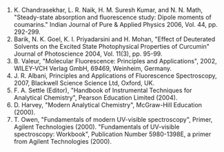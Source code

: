1. K. Chandrasekhar, L. R. Naik, H. M. Suresh Kumar, and N. N. Math, "Steady-state absorption and fluorescence study: Dipole moments of coumarins." Indian Journal of Pure & Applied Physics 2006, Vol. 44, pp. 292-299.
2. Barik, N. K. Goel, K. I. Priyadarsini and H. Mohan, "Effect of Deuterated Solvents on the Excited State Photophysical Properties of Curcumin" Journal of Photoscience 2004, Vol. 11(3), pp. 95-99.
3. B. Valeur, "Molecular Fluorescence: Principles and Applications", 2002, WILEY-VCH Verlag GmbH, 69469, Weinheim, Germany.
4. J. R. Albani, Principles and Applications of Fluorescence Spectroscopy, 2007, Blackwell Science Science Ltd, Oxford, UK.
5. F. A. Settle (Editor), "Handbook of Instrumental Techniques for Analytical Chemistry", Pearson Education Limited (2004).
6. D. Harvey, "Modern Analytical Chemistry", McGraw-Hill Education (2000).
7. T. Owen, "Fundamentals of modern UV-visible spectroscopy", Primer, Agilent Technologies (2000). "Fundamentals of UV-visible spectroscopy: Workbook", Publication Number 5980-1398E, a primer from Agilent Technologies (2000).

